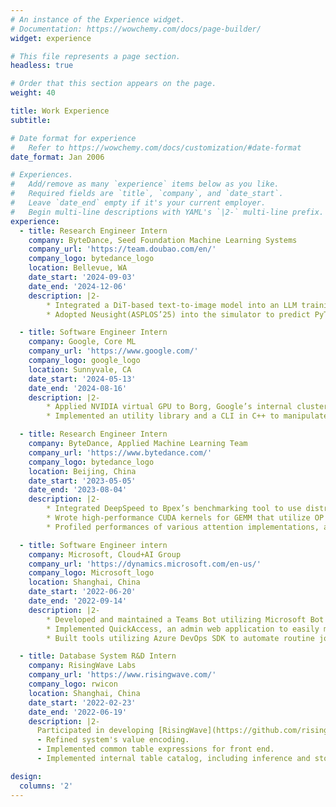 ```yaml
---
# An instance of the Experience widget.
# Documentation: https://wowchemy.com/docs/page-builder/
widget: experience

# This file represents a page section.
headless: true

# Order that this section appears on the page.
weight: 40

title: Work Experience
subtitle:

# Date format for experience
#   Refer to https://wowchemy.com/docs/customization/#date-format
date_format: Jan 2006

# Experiences.
#   Add/remove as many `experience` items below as you like.
#   Required fields are `title`, `company`, and `date_start`.
#   Leave `date_end` empty if it's your current employer.
#   Begin multi-line descriptions with YAML's `|2-` multi-line prefix.
experience:
  - title: Research Engineer Intern
    company: ByteDance, Seed Foundation Machine Learning Systems
    company_url: 'https://team.doubao.com/en/'
    company_logo: bytedance_logo
    location: Bellevue, WA
    date_start: '2024-09-03'
    date_end: '2024-12-06'
    description: |2-
        * Integrated a DiT-based text-to-image model into an LLM training simulator, implemented FSDP (ZeRO3) simulation support, and evaluated the model performance under FSDP and various hardware backends.
        * Adopted Neusight(ASPLOS’25) into the simulator to predict PyTorch operators’ latencies on unseen hardware(e.g. B200), by using MLP trained on existing hardware data, to predict tile-level utilization, achieving a 5% e2e error.

  - title: Software Engineer Intern
    company: Google, Core ML
    company_url: 'https://www.google.com/'
    company_logo: google_logo
    location: Sunnyvale, CA
    date_start: '2024-05-13'
    date_end: '2024-08-16'
    description: |2-
        * Applied NVIDIA virtual GPU to Borg, Google’s internal cluster manager, to allow fractional GPU allocation and live-migration of vGPU-attached VMs, resolving dependencies between QEMU, Linux kernel(VFIO drivers), etc.
        * Implemented an utility library and a CLI in C++ to manipulate the lifecycle of vGPU devices and SR-IOV functions.

  - title: Research Engineer Intern
    company: ByteDance, Applied Machine Learning Team
    company_url: 'https://www.bytedance.com/'
    company_logo: bytedance_logo
    location: Beijing, China
    date_start: '2023-05-05'
    date_end: '2023-08-04'
    description: |2-
        * Integrated DeepSpeed to Bpex’s benchmarking tool to use distributed training and ZeRO to support larger models.
        * Wrote high-performance CUDA kernels for GEMM that utilize OP fusion, memory hierarchy and tensor cores.
        * Profiled performances of various attention implementations, analyzed in depth the differences between xFormers’s cutlass implementation and flash-attention(v1, v2), and delivered a comprehensive report in an internal presentation.

  - title: Software Engineer intern
    company: Microsoft, Cloud+AI Group
    company_url: 'https://dynamics.microsoft.com/en-us/'
    company_logo: Microsoft_logo
    location: Shanghai, China
    date_start: '2022-06-20'
    date_end: '2022-09-14'
    description: |2-
        * Developed and maintained a Teams Bot utilizing Microsoft Bot Framework and .NET core, which enables users to effortlessly query databases and request internal APIs using natural language.
        * Implemented QuickAccess, an admin web application to easily manipulate and search tax records using ASP.NET core MVC and Azure Cosmos DB.
        * Built tools utilizing Azure DevOps SDK to automate routine jobs including a daemon synchronizing data between task items and pull requests and a crawler maintaining data source for the Teams Bot, saving 10 working hours/month.

  - title: Database System R&D Intern
    company: RisingWave Labs
    company_url: 'https://www.risingwave.com/'
    company_logo: rwicon
    location: Shanghai, China
    date_start: '2022-02-23'
    date_end: '2022-06-19'
    description: |2-
      Participated in developing [RisingWave](https://github.com/risingwavelabs/risingwave), the next-generation cloud native streaming database.
      - Refined system's value encoding.
      - Implemented common table expressions for front end.
      - Implemented internal table catalog, including inference and storage.

design:
  columns: '2'
---
```

